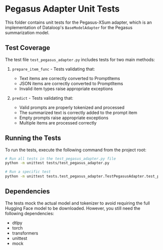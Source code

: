 # Pegasus Adapter Unit Tests

This folder contains unit tests for the Pegasus-XSum adapter, which is an implementation of Dataloop's `BaseModelAdapter` for the Pegasus summarization model.

## Test Coverage

The test file `test_pegasus_adapter.py` includes tests for two main methods:

1. `prepare_item_func` - Tests validating that:
   - Text items are correctly converted to PromptItems
   - JSON items are correctly converted to PromptItems
   - Invalid item types raise appropriate exceptions

2. `predict` - Tests validating that:
   - Valid prompts are properly tokenized and processed
   - The summarized text is correctly added to the prompt item
   - Empty prompts raise appropriate exceptions
   - Multiple items are processed correctly

## Running the Tests

To run the tests, execute the following command from the project root:

```bash
# Run all tests in the test_pegasus_adapter.py file
python -m unittest tests/test_pegasus_adapter.py

# Run a specific test
python -m unittest tests.test_pegasus_adapter.TestPegasusAdapter.test_predict_valid_prompt
```

## Dependencies

The tests mock the actual model and tokenizer to avoid requiring the full Hugging Face model to be downloaded. However, you still need the following dependencies:

- dtlpy
- torch
- transformers
- unittest
- mock 